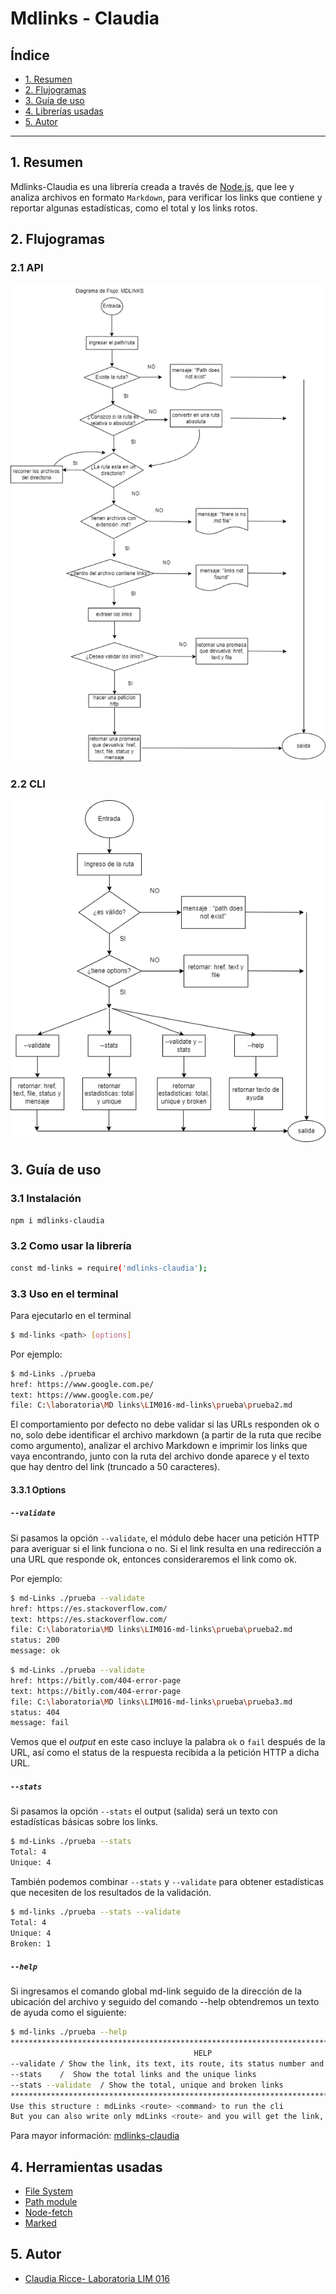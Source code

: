 # Mdlinks - Claudia

## Índice

* [1. Resumen](#1-resumen)
* [2. Flujogramas](#2-flujogramas)
* [3. Guía de uso](#3-guia-de-uso)
* [4. Librerías usadas](#4-librerías-usadas)
* [5. Autor](#5-autor)

***

## 1. Resumen

Mdlinks-Claudia es una librería creada a través de [Node.js](https://nodejs.org/), que lee y analiza archivos
en formato `Markdown`, para verificar los links que contiene y reportar algunas estadísticas, como el total y los links rotos.

## 2. Flujogramas

### 2.1 API

![api](https://github.com/claudiaricce/LIM016-md-links/blob/main/diagramas/diagrama%20api.png?raw=true)

### 2.2 CLI

![cli](https://github.com/claudiaricce/LIM016-md-links/blob/main/diagramas/diagrama%20cli.png?raw=true)

## 3. Guía de uso

### 3.1 Instalación 
```sh
npm i mdlinks-claudia
```

### 3.2 Como usar la librería
```sh
const md-links = require('mdlinks-claudia');
```
### 3.3  Uso en el terminal 

Para ejecutarlo en el terminal 
```sh
$ md-links <path> [options]
```
Por ejemplo:

```sh
$ md-Links ./prueba
href: https://www.google.com.pe/
text: https://www.google.com.pe/
file: C:\laboratoria\MD links\LIM016-md-links\prueba\prueba2.md
```
El comportamiento por defecto no debe validar si las URLs responden ok o no,
solo debe identificar el archivo markdown (a partir de la ruta que recibe como
argumento), analizar el archivo Markdown e imprimir los links que vaya
encontrando, junto con la ruta del archivo donde aparece y el texto
que hay dentro del link (truncado a 50 caracteres).

#### 3.3.1 Options

##### `--validate`

Si pasamos la opción `--validate`, el módulo debe hacer una petición HTTP para
averiguar si el link funciona o no. Si el link resulta en una redirección a una
URL que responde ok, entonces consideraremos el link como ok.

Por ejemplo:

```sh
$ md-Links ./prueba --validate
href: https://es.stackoverflow.com/
text: https://es.stackoverflow.com/
file: C:\laboratoria\MD links\LIM016-md-links\prueba\prueba2.md
status: 200
message: ok
```
```sh
$ md-Links ./prueba --validate
href: https://bitly.com/404-error-page
text: https://bitly.com/404-error-page
file: C:\laboratoria\MD links\LIM016-md-links\prueba\prueba3.md
status: 404
message: fail
```

Vemos que el _output_ en este caso incluye la palabra `ok` o `fail` después de
la URL, así como el status de la respuesta recibida a la petición HTTP a dicha
URL.

##### `--stats`

Si pasamos la opción `--stats` el output (salida) será un texto con estadísticas
básicas sobre los links.

```sh
$ md-Links ./prueba --stats
Total: 4
Unique: 4
```

También podemos combinar `--stats` y `--validate` para obtener estadísticas que
necesiten de los resultados de la validación.

```sh
$ md-links ./prueba --stats --validate
Total: 4
Unique: 4
Broken: 1
```
##### `--help`

Si ingresamos el comando global md-link seguido de la dirección de la ubicación del archivo y seguido del comando --help obtendremos un texto de ayuda como el siguiente:

```sh
$ md-links ./prueba --help
********************************************************************************************
                                         HELP
--validate / Show the link, its text, its route, its status number and its status message
--stats    /  Show the total links and the unique links
--stats --validate  / Show the total, unique and broken links
*********************************************************************************************
Use this structure : mdLinks <route> <command> to run the cli
But you can also write only mdLinks <route> and you will get the link, its text and its file
```
Para mayor información: [mdlinks-claudia](https://www.npmjs.com/package/mdlinks-claudia)

## 4. Herramientas usadas
* [File System](https://nodejs.org/dist/latest-v17.x/docs/api/fs.html#file-system)
* [Path module](https://nodejs.org/dist/latest-v17.x/docs/api/path.html)
* [Node-fetch](https://nodejs.org/dist/latest-v17.x/docs/api/fs.html#file-system)
* [Marked](https://www.npmjs.com/package/marked)

## 5. Autor
* [Claudia Ricce- Laboratoria LIM 016](https://github.com/claudiaricce)

